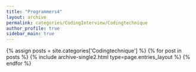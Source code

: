 ```yaml
---
title: "Programmers4"
layout: archive
permalink: categories/CodingInterview/Codingtechnique
author_profile: true
sidebar_main: true
---
```



{% assign posts = site.categories['Codingtechnique'] %}
{% for post in posts %} {% include archive-single2.html type=page.entries_layout %} {% endfor %}